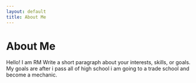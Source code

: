 ```yaml
---
layout: default
title: About Me
---
```

# About Me
Hello! I am RM
Write a short paragraph about your interests, skills, or goals.
My goals are after i pass all of high school i am going to a trade school and become a mechanic.
